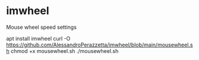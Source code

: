 # imwheel
Mouse wheel speed settings

apt install imwheel
curl -O https://github.com/AlessandroPerazzetta/imwheel/blob/main/mousewheel.sh
chmod +x mousewheel.sh
./mousewheel.sh

